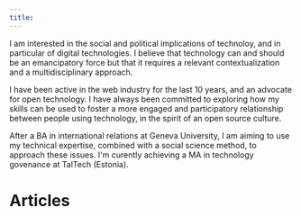 ```yaml
---
title: 
---
```


I am interested in the social and political implications of technoloy, and in particular of digital technologies. I believe that technology can and should be an emancipatory force but that it requires a relevant contextualization and a multidisciplinary approach.

I have been active in the web industry for the last 10 years, and an advocate for open technology. I have always been committed to exploring how my skills can be used to foster a more engaged and participatory relationship between people using technology, in the spirit of an open source culture.

After a BA in international relations at Geneva University, I am aiming to use my technical expertise, combined with a social science method, to approach these issues. I'm curently achieving a MA in technology govenance at TalTech (Estonia). 


# Articles

